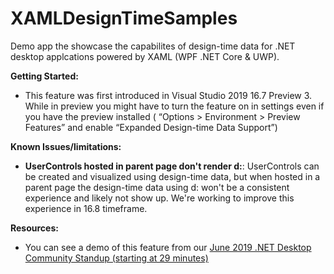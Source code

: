 # XAMLDesignTimeSamples

Demo app the showcase the capabilites of design-time data for .NET desktop applcations powered by XAML (WPF .NET Core & UWP). 

**Getting Started:**

* This feature was first introduced in Visual Studio 2019 16.7 Preview 3. While in preview you might have to turn the feature on in settings even if you have the preview installed ( “Options > Environment > Preview Features” and enable “Expanded Design-time Data Support”)

**Known Issues/limitations:**

* **UserControls hosted in parent page don't render d:**: UserControls can be created and visualized using design-time data, but when hosted in a parent page the design-time data using d: won't be a consistent experience and likely not show up. We're working to improve this experience in 16.8 timeframe.

**Resources:**
* You can see a demo of this feature from our [June 2019 .NET Desktop Community Standup (starting at 29 minutes)](https://youtu.be/q7ODj3RJnME?t=1765)
